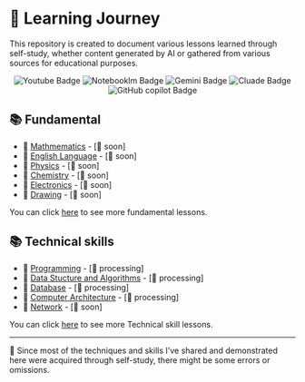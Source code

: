 # 🎒 Learning Journey

This repository is created to document various lessons learned through self-study, whether content generated by AI or gathered from various sources for educational purposes.

<section align="center">
    <span>
        <img alt="Youtube Badge" src="https://img.shields.io/badge/youtube-transparent?style=for-the-badge&logo=youtube&logoColor=fff&color=FF0000">
    </span>
    <span>
        <img alt="Notebooklm Badge" src="https://img.shields.io/badge/notebooklm-transparent?style=for-the-badge&logo=notebooklm&logoColor=fff&color=%23181717">
    </span>
    <span>
        <img alt="Gemini Badge" src="https://img.shields.io/badge/gemini-transparent?style=for-the-badge&logo=googlegemini&logoColor=fff&color=8E75B2">
    </span>
    <span>
        <img alt="Cluade Badge" src="https://img.shields.io/badge/cluade-transparent?style=for-the-badge&logo=claude&logoColor=fff&color=D97757">
    </span>
    <span>
      <img alt="GitHub copilot Badge" src="https://img.shields.io/badge/github%20copilot-transparent?style=for-the-badge&logo=githubcopilot&logoColor=fff&color=%23181717">
    </span>
</section>

## 📚 Fundamental

- 📘 [Mathmematics](./fundamental/mathematics/) - [🚧 soon]
- 📘 [English Language](./fundamental/english/) - [🚧 soon]
- 📘 [Physics](./fundamental/physics/) - [🚧 soon]
- 📘 [Chemistry](./fundamental/chemistry/) - [🚧 soon]
- 📘 [Electronics](./fundamental/electronics/) - [🚧 soon]
- 📘 [Drawing](./fundamental/drawing/) - [🚧 soon]

You can click [here](./fundamental/) to see more fundamental lessons.

## 📚 Technical skills
  
- 📕 [Programming](./technical-skills/01-programming) - [🔨 processing]
- 📕 [Data Stucture and Algorithms](./technical-skills/02-data-structure-and-algorithms/) - [🔨 processing]
- 📕 [Database](./technical-skills/03-database/) - [🔨 processing]
- 📕 [Computer Architecture](./technical-skills/04-computer-architecture/) - [🔨 processing]
- 📕 [Network](.) - [🚧 soon]

You can click [here](./technical-skills/) to see more Technical skill lessons.

---

📍 Since most of the techniques and skills I've shared and demonstrated here were acquired through self-study, there might be some errors or omissions.